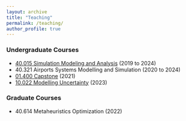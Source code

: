 ```yaml
---
layout: archive
title: "Teaching"
permalink: /teaching/
author_profile: true
---
```


<h3>Undergraduate Courses</h3>

- [40.015 Simulation Modeling and Analysis](https://nunoantunesribeiro.github.io/_pages/simulationcourse) (2019 to 2024)
- 40.321 Airports Systems Modelling and Simulation (2020 to 2024)
- [01.400 Capstone](https://esd.sutd.edu.sg/courses/01400-capstone-1/) (2021)
- [10.022 Modelling Uncertainty](https://smt.sutd.edu.sg/education/undergraduate/courses/10022-modelling-uncertainty/) (2023)

<h3>Graduate Courses</h3>

- 40.614 Metaheuristics Optimization (2022)

